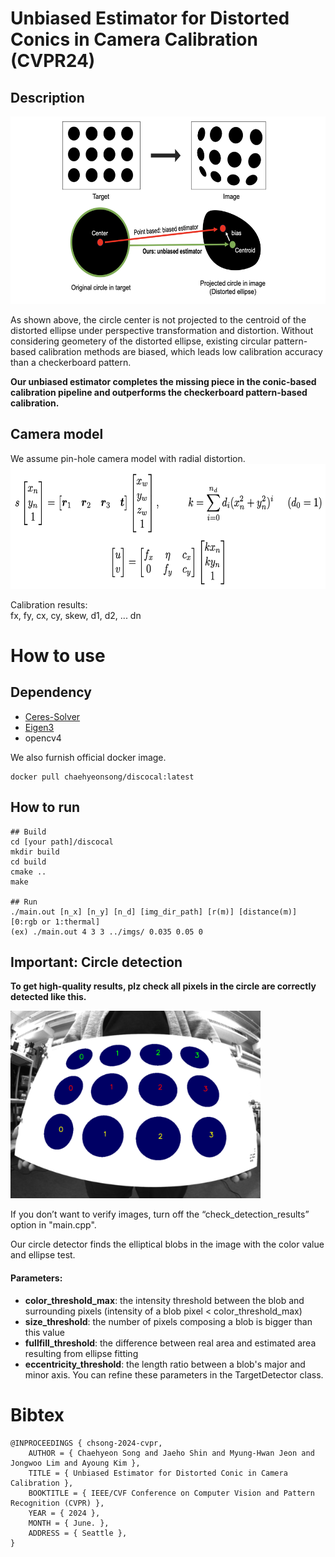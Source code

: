 # Unbiased Estimator for Distorted Conics in Camera Calibration (CVPR24)
## Description
<img src="./Figs/overview.png" width="600" height="300">


As shown above, the circle center is not projected to the centroid of the distorted ellipse under perspective transformation and distortion. Without considering geometery of the distorted ellipse, existing circular pattern-based calibration methods are biased, which leads low calibration accuracy than a checkerboard pattern. 

**Our unbiased estimator completes the missing piece in the conic-based calibration pipeline and outperforms the checkerboard pattern-based calibration.**

## Camera model
We assume pin-hole camera model with radial distortion.
<img src="./Figs/camera_model.png" width="600" height="200">

Calibration results:	
	fx, fy, cx, cy, skew, d1, d2, ... dn



# How to use
## Dependency
- [Ceres-Solver](http://ceres-solver.org/index.html)
- [Eigen3](https://eigen.tuxfamily.org/dox/index.html)
- opencv4

We also furnish official docker image.

	docker pull chaehyeonsong/discocal:latest


## How to run
	## Build
	cd [your path]/discocal
	mkdir build
	cd build
	cmake ..
	make

	## Run
	./main.out [n_x] [n_y] [n_d] [img_dir_path] [r(m)] [distance(m)] [0:rgb or 1:thermal]
	(ex) ./main.out 4 3 3 ../imgs/ 0.035 0.05 0

## Important: Circle detection
**To get high-quality results, plz check all pixels in the circle are correctly detected like this.**
<!-- ![sample](./Figs/detection_sample.png){: width="100" height="100"} -->
<img src="./Figs/detection_sample.png" width="400" height="300">

If you don’t want to verify images, turn off the “check_detection_results” option in "main.cpp".


Our circle detector finds the elliptical blobs in the image with the color value and ellipse test.
#### Parameters:
- **color_threshold_max**: the intensity threshold between the blob and surrounding pixels (intensity of a blob pixel < color_threshold_max)
- **size_threshold**: the number of pixels composing a blob is bigger than this value
- **fullfill_threshold**: the difference between real area and estimated area resulting from ellipse fitting
- **eccentricity_threshold**: the length ratio between a blob's major and minor axis.
You can refine these parameters in the TargetDetector class.




# Bibtex
	@INPROCEEDINGS { chsong-2024-cvpr,
		AUTHOR = { Chaehyeon Song and Jaeho Shin and Myung-Hwan Jeon and Jongwoo Lim and Ayoung Kim },
		TITLE = { Unbiased Estimator for Distorted Conic in Camera Calibration },
		BOOKTITLE = { IEEE/CVF Conference on Computer Vision and Pattern Recognition (CVPR) },
		YEAR = { 2024 },
		MONTH = { June. },
		ADDRESS = { Seattle },
	}
